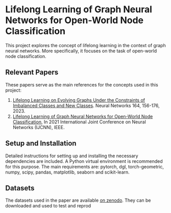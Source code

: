 # Lifelong Learning of Graph Neural Networks for Open-World Node Classification

This project explores the concept of lifelong learning in the context of graph neural networks. More specifically, it focuses on the task of open-world node classification.

## Relevant Papers

These papers serve as the main references for the concepts used in this project:

1. [Lifelong Learning on Evolving Graphs Under the Constraints of Imbalanced Classes and New Classes](https://authors.elsevier.com/a/1h1SX3BBjKnulZ). Neural Networks 164, 156-176, 2023.
2. [Lifelong Learning of Graph Neural Networks for Open-World Node Classification](https://doi.org/10.1109/IJCNN52387.2021.9533412), In 2021 International Joint Conference on Neural Networks (IJCNN), IEEE.

## Setup and Installation

Detailed instructions for setting up and installing the necessary dependencies are included. A Python virtual environment is recommended for this purpose. The main requirements are: pytorch, dgl, torch-geometric, numpy, scipy, pandas, matplotlib, seaborn and scikit-learn.

## Datasets

The datasets used in the paper are available [on zenodo](https://zenodo.org/record/3764770). They can be downloaded and used to test and reprod